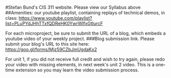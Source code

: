
#Stefan Bund's CIS 311 website. Please view our Syllabus above
##Amenities: 
our youtube playlist, containing replays of technical demos, in class: https://www.youtube.com/playlist?list=PLuPYdJHhTTxfQDReHK0YwrWlfxGtIurcF

For each microproject, be sure to submit the URL of a blog, which embeds a youtube video of your weekly project. 
###Blog submission link. 
Please submit your blog's URL to this site here: https://goo.gl/forms/Mjz59CZbJmUgdaKx2

For unit 1, if you did not receive full credit and wish to try again, please redo your video with missing elements, in next week's unit 2 video. This is a one-time extension so you may learn the video submission process. 
